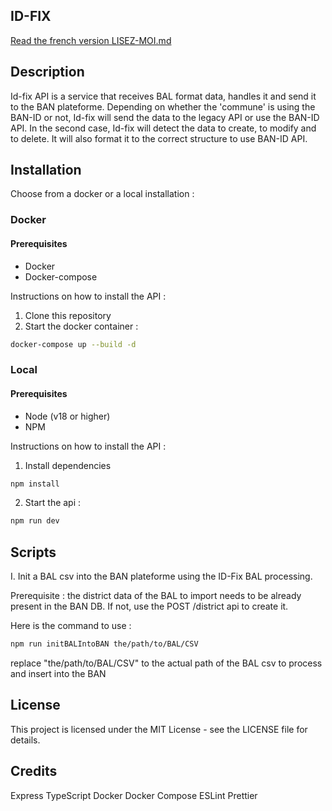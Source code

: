 ## ID-FIX
[Read the french version LISEZ-MOI.md](LISEZ-MOI.md)
## Description
Id-fix API is a service that receives BAL format data, handles it and send it to the BAN plateforme. 
Depending on whether the 'commune' is using the BAN-ID or not, Id-fix will send the data to the legacy API or use the BAN-ID API. In the second case, Id-fix will detect the data to create, to modify and to delete. It will also format it to the correct structure to use BAN-ID API.

## Installation

Choose from a docker or a local installation : 

### Docker

#### Prerequisites
- Docker
- Docker-compose

Instructions on how to install the API :

1. Clone this repository
2. Start the docker container : 

```bash
docker-compose up --build -d
```

### Local 

#### Prerequisites
- Node (v18 or higher)
- NPM

Instructions on how to install the API :

1. Install dependencies 

```bash
npm install
```

2. Start the api : 

```bash
npm run dev
```

## Scripts
I. Init a BAL csv into the BAN plateforme using the ID-Fix BAL processing.

Prerequisite : the district data of the BAL to import needs to be already present in the BAN DB. If not, use the POST /district api to create it.

Here is the command to use : 
```bash
npm run initBALIntoBAN the/path/to/BAL/CSV
```
replace "the/path/to/BAL/CSV" to the actual path of the BAL csv to process and insert into the BAN

## License
This project is licensed under the MIT License - see the LICENSE file for details.

## Credits
Express
TypeScript
Docker
Docker Compose
ESLint
Prettier
